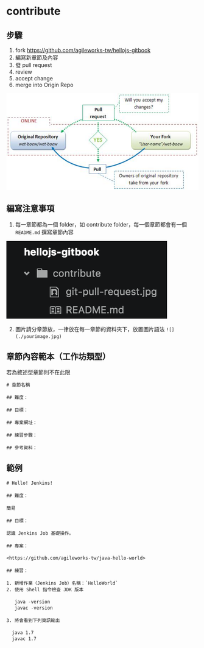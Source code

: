 # contribute



## 步驟

1. fork <https://github.com/agileworks-tw/hellojs-gitbook>
2. 編寫新章節及內容
3. 發 pull request
4. review
4. accept change
5. merge into Origin Repo

![](./git-pull-request.jpg)

## 編寫注意事項

1. 每一章節都為一個 folder，如 contribute folder，每一個章節都會有一個 `README.md` 撰寫章節內容

  ![](./tree.png)

2. 圖片請分章節放，一律放在每一章節的資料夾下，放置圖片語法 `![](./yourimage.jpg)`



## 章節內容範本（工作坊類型）

若為敘述型章節則不在此限

```
# 章節名稱

## 難度：

## 目標：

## 專案網址：

## 練習步驟：

## 參考資料：
```

## 範例

```
# Hello! Jenkins!

## 難度：

簡易

## 目標：

認識 Jenkins Job 基礎操作。

## 專案：

<https://github.com/agileworks-tw/java-hello-world>

## 練習：

1. 新增作業（Jenkins Job）名稱：`HelloWorld`
2. 使用 Shell 指令檢查 JDK 版本

   java -version
   javac -version

3. 將會看到下列資訊輸出

  java 1.7
  javac 1.7

```
